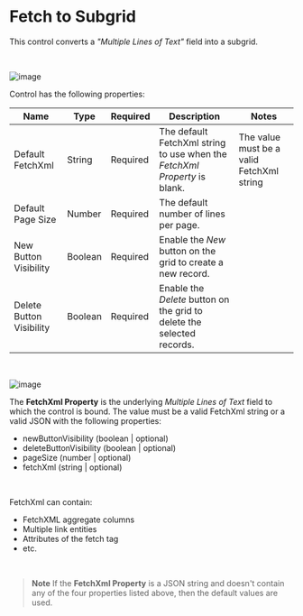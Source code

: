 # Fetch to Subgrid

This control converts a _"Multiple Lines of Text"_ field into a subgrid.

<br>

![image](https://user-images.githubusercontent.com/60586462/233376781-3ed5aff3-fd80-4b2e-bd37-7458e1355acd.png)

Control has the following properties:

| Name | Type | Required | Description | Notes |
| ------------- | ------------- | ------------- | ------------- | ------------- |
| Default FetchXml | String | Required | The default FetchXml string to use when the *FetchXml Property* is blank. | The value must be a valid FetchXml string |
| Default Page Size | Number | Required | The default number of lines per page. |  |
| New Button Visibility | Boolean | Required | Enable the *New* button on the grid to create a new record. |  |
| Delete Button Visibility | Boolean | Required | Enable the *Delete* button on the grid to delete the selected records. |  |

<br>

![image](https://user-images.githubusercontent.com/60586462/233362848-3acb9a0f-9478-4e54-8763-c84b98e93aa9.png)

The **FetchXml Property** is the underlying *Multiple Lines of Text* field to which the control is bound.
The value must be a valid FetchXml string or a valid JSON with the following properties:
- newButtonVisibility (boolean | optional)
- deleteButtonVisibility (boolean | optional)
- pageSize (number | optional)
- fetchXml (string | optional)

<br>

FetchXml can contain:
* FetchXML aggregate columns
* Multiple link entities
* Attributes of the fetch tag
* etc.

<br>

> **Note** If the **FetchXml Property** is a JSON string and doesn't contain any of the four properties listed above, then the default values are used.
